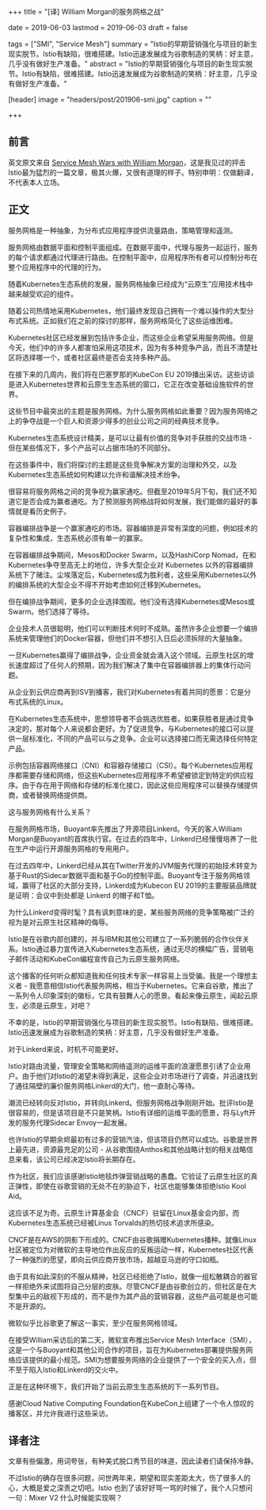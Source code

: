+++
title = "[译] William Morgan的服务网格之战"

date = 2019-06-03
lastmod = 2019-06-03
draft = false

tags = ["SMI", "Service Mesh"]
summary = "Istio的早期营销强化与项目的新生现实脱节。Istio有缺陷，很难搭建。Istio迅速发展成为谷歌制造的笑柄：好主意，几乎没有做好生产准备。"
abstract = "Istio的早期营销强化与项目的新生现实脱节。Istio有缺陷，很难搭建。Istio迅速发展成为谷歌制造的笑柄：好主意，几乎没有做好生产准备。"

[header]
image = "headers/post/201906-smi.jpg"
caption = ""

+++

## 前言

英文原文来自 [Service Mesh Wars with William Morgan](https://softwareengineeringdaily.com/2019/05/31/service-mesh-wars-with-william-morgan/)，这是我见过的抨击Istio最为猛烈的一篇文章，极其火爆，又很有道理的样子。特别申明：仅做翻译，不代表本人立场。

## 正文

服务网格是一种抽象，为分布式应用程序提供流量路由，策略管理和遥测。

服务网格由数据平面和控制平面组成。在数据平面中，代理与服务一起运行，服务的每个请求都通过代理进行路由。在控制平面中，应用程序所有者可以控制分布在整个应用程序中的代理的行为。

随着Kubernetes生态系统的发展，服务网格抽象已经成为“云原生”应用技术栈中越来越受欢迎的组件。

随着公司热情地采用Kubernetes，他们最终发现自己拥有一个难以操作的大型分布式系统。正如我们在之前的探讨的那样，服务网格简化了这些运维困难。

Kubernetes社区已经发展到包括许多企业，而这些企业希望采用服务网络。但是今天，他们中的许多人都害怕采用这项技术，因为有多种竞争产品，而且不清楚社区将选择哪一个，或者社区最终是否会支持多种产品。

在接下来的几周内，我们将在巴塞罗那的KubeCon EU 2019播出采访。这些访谈是进入Kubernetes世界和云原生生态系统的窗口，它正在改变基础设施软件的世界。

这些节目中最突出的主题是服务网格。为什么服务网格如此重要？因为服务网络之上的争夺战是一个巨人和资源少得多的创业公司之间的经典技术竞争。

Kubernetes生态系统设计精美，是可以让最有价值的竞争对手获胜的交战市场 - 但在某些情况下，多个产品可以占据市场的不同部分。

在这些事件中，我们将探讨的主题是这些竞争解决方案的治理和外交，以及Kubernetes生态系统如何构建以允许和谐解决技术纷争。

很容易将服务网格之间的竞争视为赢家通吃。但截至2019年5月下旬，我们还不知道它是否会成为赢者通吃。为了预测服务网格战将如何发展，我们能做的最好的事情就是看历史例子。

容器编排战争是一个赢家通吃的市场。容器编排是非常有深度的问题，例如技术的复杂性和集成，生态系统必须有单一的赢家。

在容器编排战争期间，Mesos和Docker Swarm，以及HashiCorp Nomad，在和Kubernetes争夺至高无上的地位，许多大型企业对 Kubernetes 以外的容器编排系统下了赌注。尘埃落定后，Kubernetes成为胜利者，这些采用Kubernetes以外的编排系统的大型企业不得不开始考虑如何迁移到Kubernetes。

但在编排战争期间，更多的企业选择围观。他们没有选择Kubernetes或Mesos或Swarm。他们选择了等待。

企业技术人员很聪明，他们可以判断技术何时不成熟。虽然许多企业想要一个编排系统来管理他们的Docker容器，但他们并不想引入日后必须拆除的大量抽象。

一旦Kubernetes赢得了编排战争，企业资金就会涌入这个领域。云原生社区的增长速度超过了任何人的预期，因为我们解决了集中在容器编排器上的集体行动问题。

从企业到云供应商再到ISV到播客，我们对Kubernetes有着共同的愿景：它是分布式系统的Linux。

在Kubernetes生态系统中，思想领导者不会挑选优胜者。如果获胜者是通过竞争决定的，那对每个人来说都会更好。为了促进竞争，与Kubernetes的接口可以提供一层标准化，不同的产品可以与之竞争。企业可以选择接口而无需选择任何特定产品。

示例包括容器网络接口（CNI）和容器存储接口（CSI）。每个Kubernetes应用程序都需要存储和网络，但这些Kubernetes应用程序不希望被锁定到特定的供应程序。由于存在用于网络和存储的标准化接口，因此这些应用程序可以替换存储提供商，或者替换网络提供商。

这与服务网格有什么关系？

在服务网格市场，Buoyant率先推出了开源项目Linkerd。今天的客人William Morgan是Buoyant的首席执行官。在过去的四年中，Linkerd已经慢慢培养了一批在生产中运行开源服务网格的专用用户。

在过去四年中，Linkerd已经从其在Twitter开发的JVM服务代理的初始技术转变为基于Rust的Sidecar数据平面和基于Go的控制平面。Buoyant专注于服务网格领域，赢得了社区的大部分支持，Linkerd成为Kubecon EU 2019的主要服装品牌就是证明：会议中到处都是 Linkerd 的帽子和T恤。

为什么Linkerd变得时髦？具有讽刺意味的是，某些服务网络的竞争策略被广泛的视为是对云原生社区精神的侮辱。

Istio是在谷歌内部创建的，并与IBM和其他公司建立了一系列脆弱的合作伙伴关系。Istio通过暴力宣传进入Kubernetes生态系统，通过无尽的横幅广告，营销电子邮件活动和KubeCon编程宣传自己为云原生服务网络。

这个播客的任何听众都知道我和任何技术专家一样容易上当受骗。我是一个理想主义者 - 我愿意相信Istio代表服务网格，相当于Kubernetes。它来自谷歌，推出了一系列令人印象深刻的徽标，它具有鼓舞人心的愿景。看起来像云原生，闻起云原生，必须是云原生，对吧？

不幸的是，Istio的早期营销强化与项目的新生现实脱节。Istio有缺陷，很难搭建。Istio迅速发展成为谷歌制造的笑柄：好主意，几乎没有做好生产准备。

对于Linkerd来说，时机不可能更好。

Istio对路由流量，管理安全策略和网络遥测的运维平面的浪漫愿景引诱了企业用户。由于他们对Istio的渴望未得到满足，这些企业对市场进行了调查，并迅速找到了通往隔壁的廉价服务网格Linkerd的大门，他一直耐心等待。

潮流已经转向反对Istio，并转向Linkerd。但服务网格战争刚刚开始。批评Istio是很容易的，但是该项目是不只是笑柄。Istio有详细的运维平面的愿景，将与Lyft开发的服务代理Sidecar Envoy一起发展。

也许Istio的早期余烬最初有过多的营销汽油，但该项目仍然可以成功。谷歌是世界上最先进，资源最充足的公司 - 从谷歌围绕Anthos和其他战略计划的相关战略信息来看，该公司已经决定Istio将长期存在。

作为社区，我们应该感谢Istio地毯炸弹营销战略的愚蠢。它验证了云原生社区的真正弹性，即使在谷歌营销的无处不在的胁迫下，社区也能够集体拒绝Istio Kool Aid。

这应该不足为奇。云原生计算基金会（CNCF）驻留在Linux基金会内部，而Kubernetes生态系统已经被Linus Torvalds的热切技术追求所感染。

CNCF是在AWS的阴影下形成的。CNCF由谷歌捐赠Kubernetes播种。就像Linux社区被定位为对微软的主导地位作出反应的反叛运动一样，Kubernetes社区代表了一种强烈的愿望，即向云供应商开放市场，超越亚马逊的守口如瓶。

由于具有如此深刻的不服从精神，社区已经拒绝了Istio，就像一组松散耦合的器官一样拒绝外来试图将自己分层的皮肤。尽管CNCF是由谷歌创立的，但社区是在大型集中云的敌视下形成的，而不是作为其产品的营销容器，这些产品可能是也可能不是开源的。

微软似乎比谷歌更了解这一事实，至少在服务网格领域。

在接受William采访后的第二天，微软宣布推出Service Mesh Interface（SMI），这是一个与Buoyant和其他公司合作的项目，旨在为Kubernetes部署提供服务网络应该提供的最小规范。SMI为想要服务网络的企业提供了一个安全的买入点，但不至于陷入Istio和Linkerd的交火中。

正是在这种环境下，我们开始了当前云原生生态系统的下一系列节目。

感谢Cloud Native Computing Foundation在KubeCon上组建了一个令人惊叹的播客区，并允许我进行这些采访。

## 译者注

文章有些偏激，用词夸张，有种美式脱口秀节目的味道，因此读者们请保持冷静。

不过Istio的确存在很多问题，问世两年来，期望和现实差距太大，伤了很多人的心，大概是爱之深责之切吧。Istio 也到了该好好骂一骂的时候了，我个人只想问一句：Mixer V2 什么时候能实现啊？